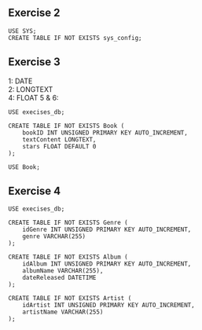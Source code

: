 ## Exercise 2  
```
USE SYS;
CREATE TABLE IF NOT EXISTS sys_config;
```  

## Exercise 3
1: DATE  
2: LONGTEXT  
4: FLOAT
5 & 6:  
```
USE execises_db;

CREATE TABLE IF NOT EXISTS Book (
	bookID INT UNSIGNED PRIMARY KEY AUTO_INCREMENT,
    textContent LONGTEXT,
    stars FLOAT DEFAULT 0
);

USE Book;
```  
## Exercise 4
```
USE execises_db;

CREATE TABLE IF NOT EXISTS Genre (
	idGenre INT UNSIGNED PRIMARY KEY AUTO_INCREMENT,
    genre VARCHAR(255)
);

CREATE TABLE IF NOT EXISTS Album (
    idAlbum INT UNSIGNED PRIMARY KEY AUTO_INCREMENT,
    albumName VARCHAR(255),
    dateReleased DATETIME
);

CREATE TABLE IF NOT EXISTS Artist (
	idArtist INT UNSIGNED PRIMARY KEY AUTO_INCREMENT,
    artistName VARCHAR(255)
);
```
